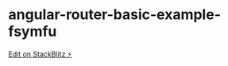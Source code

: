 # angular-router-basic-example-fsymfu

[Edit on StackBlitz ⚡️](https://stackblitz.com/edit/angular-router-basic-example-fsymfu)